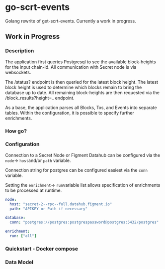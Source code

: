 # go-scrt-events

Golang rewrite of get-scrt-events. Currently a work in progress. 

## Work in Progress


### Description

The application first queries Postgresql to see the available block-heights for the input chain-id. All communication with Secret node is via websockets.

The /status? endpoint is then queried for the latest block height. The latest block height is used to determine which blocks remain to bring the database up to date. All remaining block-heights  are then requested via the /block_results?height=_ endpoint. 

As a base, the application parses all Blocks, Txs, and Events into separate tables. Within the configuration, it is possible to specify further enrichments.

### How go?

### Configuration 

Connection to a Secret Node or Figment Datahub can be configured via the 
`node`-> `host`and/or `path` variable.

Connection string for postgres can be configured easiest via the `conn` variable. 

Setting the `enrichment`-> `run`variable list allows specification of enrichments to be processed at runtime. 

```yaml
node:
  host: "secret-2--rpc--full.datahub.figment.io"
  path: "APIKEY or Path if necessary"

database:
  conn: "postgres://postgres:postgrespassword@postgres:5432/postgres"

enrichment:
  run: ["all"]
```

### Quickstart - Docker compose


### Data Model
